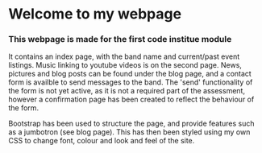 <h1> Welcome to my webpage</h1>

<h3> This webpage is made for the first code institue module  </h3>

It contains an index page, with the band name and current/past event listings. 
Music linking to youtube videos is on the second page. 
News, pictures and blog posts can be found under the blog page, and a contact form is availble to send messages to the band. 
The 'send' functionality of the form is not yet active, as it is not a required part of the assessment, however a confirmation page has been created to reflect the behaviour of the form. 

Bootstrap has been used to structure the page, and provide features such as a jumbotron (see blog page).
This has then been styled using my own CSS to change font, colour and look and feel of the site. 

